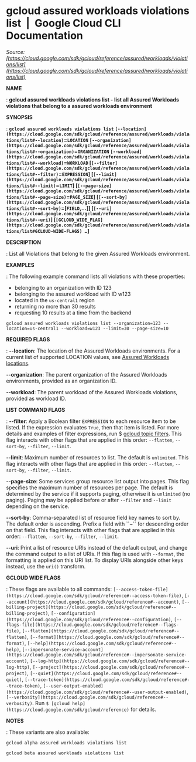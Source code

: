 # gcloud assured workloads violations list  |  Google Cloud CLI Documentation

*Source: [https://cloud.google.com/sdk/gcloud/reference/assured/workloads/violations/list](https://cloud.google.com/sdk/gcloud/reference/assured/workloads/violations/list)*

**NAME**

: **gcloud assured workloads violations list - list all Assured Workloads violations that belong to a assured workloads environment**

**SYNOPSIS**

: **`gcloud assured workloads violations list` `[--location](https://cloud.google.com/sdk/gcloud/reference/assured/workloads/violations/list#--location)`=`LOCATION` `[--organization](https://cloud.google.com/sdk/gcloud/reference/assured/workloads/violations/list#--organization)`=`ORGANIZATION` `[--workload](https://cloud.google.com/sdk/gcloud/reference/assured/workloads/violations/list#--workload)`=`WORKLOAD` [`[--filter](https://cloud.google.com/sdk/gcloud/reference/assured/workloads/violations/list#--filter)`=`EXPRESSION`] [`[--limit](https://cloud.google.com/sdk/gcloud/reference/assured/workloads/violations/list#--limit)`=`LIMIT`] [`[--page-size](https://cloud.google.com/sdk/gcloud/reference/assured/workloads/violations/list#--page-size)`=`PAGE_SIZE`] [`[--sort-by](https://cloud.google.com/sdk/gcloud/reference/assured/workloads/violations/list#--sort-by)`=[`FIELD`,…]] [`[--uri](https://cloud.google.com/sdk/gcloud/reference/assured/workloads/violations/list#--uri)`] [`[GCLOUD_WIDE_FLAG](https://cloud.google.com/sdk/gcloud/reference/assured/workloads/violations/list#GCLOUD-WIDE-FLAGS) …`]**

**DESCRIPTION**

: List all Violations that belong to the given Assured Workloads environment.

**EXAMPLES**

: The following example command lists all violations with these properties:

- belonging to an organization with ID 123
- belonging to the assured workload with ID w123
- located in the `us-central1` region
- returning no more than 30 results
- requesting 10 results at a time from the backend

```
gcloud assured workloads violations list --organization=123 --location=us-central1 --workload=w123 --limit=30 --page-size=10
```

**REQUIRED FLAGS**

: **--location**:
The location of the Assured Workloads environments. For a current list of
supported LOCATION values, see [Assured
Workloads locations](https://cloud.google.com/assured-workloads/docs/locations).

**--organization**:
The parent organization of the Assured Workloads environments, provided as an
organization ID.

**--workload**:
The parent workload of the Assured Workloads violations, provided as workload
ID.

**LIST COMMAND FLAGS**

: **--filter**:
Apply a Boolean filter `EXPRESSION` to each resource item
to be listed. If the expression evaluates `True`, then that item is
listed. For more details and examples of filter expressions, run $ [gcloud topic filters](https://cloud.google.com/sdk/gcloud/reference/topic/filters). This flag
interacts with other flags that are applied in this order:
`--flatten`, `--sort-by`, `--filter`,
`--limit`.

**--limit**:
Maximum number of resources to list. The default is `unlimited`. This
flag interacts with other flags that are applied in this order:
`--flatten`, `--sort-by`, `--filter`,
`--limit`.

**--page-size**:
Some services group resource list output into pages. This flag specifies the
maximum number of resources per page. The default is determined by the service
if it supports paging, otherwise it is `unlimited` (no paging).
Paging may be applied before or after `--filter` and
`--limit` depending on the service.

**--sort-by**:
Comma-separated list of resource field key names to sort by. The default order
is ascending. Prefix a field with ``~´´ for descending order on that
field. This flag interacts with other flags that are applied in this order:
`--flatten`, `--sort-by`, `--filter`,
`--limit`.

**--uri**:
Print a list of resource URIs instead of the default output, and change the
command output to a list of URIs. If this flag is used with
`--format`, the formatting is applied on this URI list. To display
URIs alongside other keys instead, use the `uri()` transform.

**GCLOUD WIDE FLAGS**

: These flags are available to all commands: `[--access-token-file](https://cloud.google.com/sdk/gcloud/reference#--access-token-file)`,
`[--account](https://cloud.google.com/sdk/gcloud/reference#--account)`, `[--billing-project](https://cloud.google.com/sdk/gcloud/reference#--billing-project)`,
`[--configuration](https://cloud.google.com/sdk/gcloud/reference#--configuration)`,
`[--flags-file](https://cloud.google.com/sdk/gcloud/reference#--flags-file)`,
`[--flatten](https://cloud.google.com/sdk/gcloud/reference#--flatten)`, `[--format](https://cloud.google.com/sdk/gcloud/reference#--format)`, `[--help](https://cloud.google.com/sdk/gcloud/reference#--help)`, `[--impersonate-service-account](https://cloud.google.com/sdk/gcloud/reference#--impersonate-service-account)`,
`[--log-http](https://cloud.google.com/sdk/gcloud/reference#--log-http)`,
`[--project](https://cloud.google.com/sdk/gcloud/reference#--project)`, `[--quiet](https://cloud.google.com/sdk/gcloud/reference#--quiet)`, `[--trace-token](https://cloud.google.com/sdk/gcloud/reference#--trace-token)`, `[--user-output-enabled](https://cloud.google.com/sdk/gcloud/reference#--user-output-enabled)`,
`[--verbosity](https://cloud.google.com/sdk/gcloud/reference#--verbosity)`.
Run `$ [gcloud help](https://cloud.google.com/sdk/gcloud/reference)` for details.

**NOTES**

: These variants are also available:

```
gcloud alpha assured workloads violations list
```

```
gcloud beta assured workloads violations list
```
